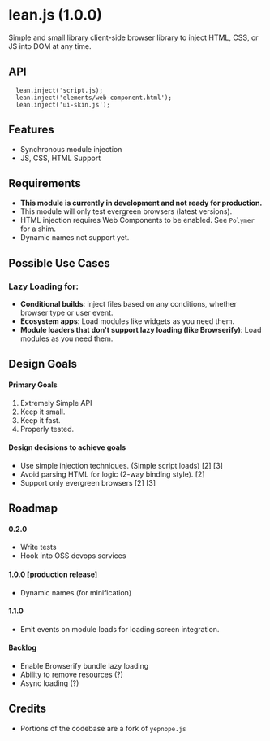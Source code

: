 lean.js (1.0.0)
=========
Simple and small library client-side browser library to inject HTML, CSS, or JS into DOM at any time.

## API
```
  lean.inject('script.js);
  lean.inject('elements/web-component.html');
  lean.inject('ui-skin.js');
```
## Features
* Synchronous module injection
* JS, CSS, HTML Support

## Requirements

* **This module is currently in development and not ready for production.**
* This module will only test evergreen browsers (latest versions).
* HTML injection requires Web Components to be enabled. See `Polymer` for a shim.
* Dynamic names not support yet.

## Possible Use Cases

### Lazy Loading for:

* **Conditional builds**: inject files based on any conditions, whether browser type or user event.
* **Ecosystem apps**: Load modules like widgets as you need them.
* **Module loaders that don't support lazy loading (like Browserify)**: Load modules as you need them.

## Design Goals

#### Primary Goals
1. Extremely Simple API 
2. Keep it small.
3. Keep it fast.
4. Properly tested.

#### Design decisions to achieve goals
* Use simple injection techniques. (Simple script loads) [2] [3]
* Avoid parsing HTML for logic (2-way binding style). [2]
* Support only evergreen browsers [2] [3]

## Roadmap

#### 0.2.0
* Write tests
* Hook into OSS devops services

#### 1.0.0 [production release]
* Dynamic names (for minification)

#### 1.1.0
* Emit events on module loads for loading screen integration.

#### Backlog
* Enable Browserify bundle lazy loading
* Ability to remove resources (?)
* Async loading (?)

## Credits
* Portions of the codebase are a fork of `yepnope.js`
